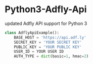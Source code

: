 # Python3-Adfly-Api
updated Adfly API support for Python 3


```python
class AdflyApiExample():
    BASE_HOST = 'https://api.adf.ly'
    SECRET_KEY = 'YOUR SECRET KEY'
    PUBLIC_KEY = 'YOUR PUBLIC KEY'
    USER_ID = YOUR USER ID
    AUTH_TYPE = dict(basic=1, hmac=2)
```
